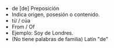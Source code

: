 
- de	[de]	Preposición  
- Indica origen, posesión o contenido.
- từ / của
- From / Of
- Ejemplo: Soy de Londres.
- (No tiene palabras de familia)	Latín "de"